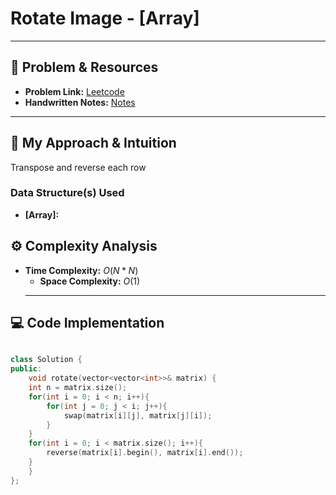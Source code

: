 

# Rotate Image - [Array]

---

## 🔗 Problem & Resources

* **Problem Link:** [Leetcode](https://leetcode.com/problems/rotate-image/)
* **Handwritten Notes:** [Notes](https://github.com/aryan-0102/CPP/blob/main/Arrays/Handwritten/LC_48.jpg)

---

## 🤔 My Approach & Intuition
Transpose and reverse each row
### Data Structure(s) Used

* **[Array]:**



## ⚙️ Complexity Analysis

* **Time Complexity:** $O(N*N)$
    * **Space Complexity:** $O(1)$
    ---

## 💻 Code Implementation

``````cpp

class Solution {
public:
    void rotate(vector<vector<int>>& matrix) {
    int n = matrix.size();
    for(int i = 0; i < n; i++){
        for(int j = 0; j < i; j++){
            swap(matrix[i][j], matrix[j][i]);
        }
    }   
    for(int i = 0; i < matrix.size(); i++){
        reverse(matrix[i].begin(), matrix[i].end());
    }
    }
};
